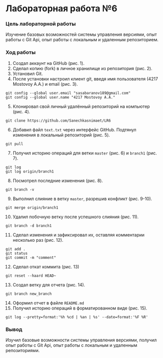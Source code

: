 # Лабораторная работа №6
### Цель лабораторной работы
Изучение базовых возможностей системы управления версиями, опыт работы с Git Api, опыт работы с локальным и удаленным репозиторием. 
### Ход работы
1) Создал аккаунт на GitHub (рис. 1).
2)	Сделал копию (fork) в личное хранилище из репозитория (рис. 2).
3)	Установил Git.
4)	После установки настроил клиент git, введя имя пользователя (4217 Mostovoy A.A.) и email (рис. 3).
```
git config --global user.email "sasabaranov189@gmail.com"
git config --global user.name "4217 Mostovoy A.A."
```
5)	Клонировал свой личный удалённый репозиторий на компьютер (рис. 4).
```
git clone https://github.com/Sanechkasnimaet/LR6
```
6)	Добавил файл `text.txt` через интерфейс GitHub. Подтянул изменения в локальный репозиторий (рис. 5).
```
git pull
```
7) Получил историю операций для ветки `master` (рис. 6) и `branch1` (рис. 7).
```
git log
git log origin/branch1
```
8)  Посмотрел последние изменения (рис. 8).
```
git branch -v
```
9) Выполнил слияние в ветку `master`, разрешив конфликт (рис. 9-10).
```
git merge origin/branch1
```
10) Удалил побочную ветку после успешного слияния (рис. 11).
```
git branch -d branch1
```
11) Сделал изменения и зафиксировал их, оставляя комментарии несколько раз (рис. 12).
```
git add .
git status
git commit -m "comment"
```
12) Сделал откат коммита (рис. 13)
```
git reset --haard HEAD~
```
13) Создал ветку для отчета (рис. 14).
```
git branch new_branch
```
14) Оформил отчет в файле `README.md`
15) Получил историю операций в форматированном виде (рис. 15).
```
git log --pretty=format:'%h %cd | %an | %s' --date=format:'%F %R'
```
### Вывод
Изучил базовые возможности системы управления версиями, получил опыт работы с Git Api, опыт работы с локальным и удаленным репозиториями. 